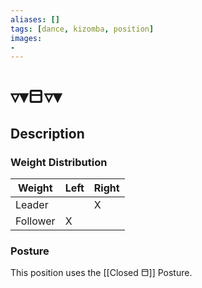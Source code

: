 ```yaml
---
aliases: [] 
tags: [dance, kizomba, position] 
images:
-
---
```

# ▿▾⬒▿▾
## Description
### Weight Distribution
| Weight   | Left | Right |
| -------- | ---- | ----- |
| Leader   |      |    X   |
| Follower |   X   |      |

### Posture
This position uses the [[Closed ⬒]] Posture. 
